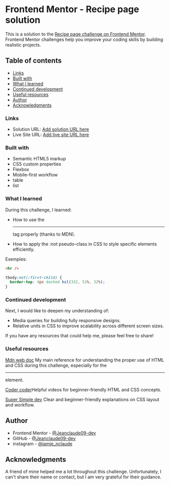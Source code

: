 # Frontend Mentor - Recipe page solution

This is a solution to the [Recipe page challenge on Frontend Mentor](https://www.frontendmentor.io/challenges/recipe-page-KiTsR8QQKm). Frontend Mentor challenges help you improve your coding skills by building realistic projects.

## Table of contents

- [Links](#links)
- [Built with](#built-with)
- [What I learned](#what-i-learned)
- [Continued development](#continued-development)
- [Useful resources](#useful-resources)
- [Author](#author)
- [Acknowledgments](#acknowledgments)

### Links

- Solution URL: [Add solution URL here](https://your-solution-url.com)
- Live Site URL: [Add live site URL here](https://your-live-site-url.com)

### Built with

- Semantic HTML5 markup
- CSS custom properties
- Flexbox
- Mobile-first workflow
- table
- list

### What I learned

During this challenge, I learned:

- How to use the <hr /> tag properly (thanks to MDN).

- How to apply the :not pseudo-class in CSS to style specific elements efficiently.

Exemples:

```html
<hr />
```

```css
tbody:not(:first-child) {
  border-top: 4px dashed hsl(332, 51%, 32%);
}
```

### Continued development

Next, I would like to deepen my understanding of:

- Media queries for building fully responsive designs.
- Relative units in CSS to improve scalability across different screen sizes.

If you have any resources that could help me, please feel free to share!

### Useful resources

[Mdn web doc](https://developer.mozilla.org/fr/) My main reference for understanding the proper use of HTML and CSS during this challenge, especially for the <hr /> element.

[Coder coder](https://www.youtube.com/@TheCoderCoder)Helpful videos for beginner-friendly HTML and CSS concepts.

[Super Simple dev](https://www.youtube.com/@SuperSimpleDev)
Clear and beginner-friendly explanations on CSS layout and workflow.

## Author

- Frontend Mentor - [@Jeanclaude09-dev](https://www.frontendmentor.io/profile/Jeanclaude09-dev)
- GitHub - [@Jeanclaude09-dev](https://github.com/Jeanclaude09-dev)
- instagram - [@iamje_nclaude](https://www.instagram.com/iamje_nclaude)

## Acknowledgments

A friend of mine helped me a lot throughout this challenge. Unfortunately, I can't share their name or contact, but I am very grateful for their guidance.
